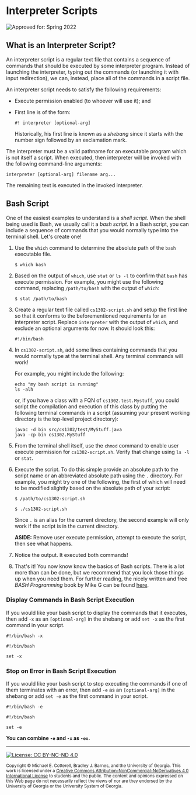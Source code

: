 # Interpreter Scripts

![Approved for: Spring 2022](https://img.shields.io/badge/Approved%20for-Spring%202022-purple)

## What is an Interpreter Script?

An interpreter script is a regular text file that contains a sequence of commands
that should be executed by some interpreter program. Instead of launching the
interpreter, typing out the commands (or launching it with input redirection), 
we can, instead, place all of the commands in a script file. 

An interpreter script needs to satisfy the following requirements:
* Execute permission enabled (to whoever will use it); and 
* First line is of the form:

  ```
  #! interpreter [optional-arg]
  ```
  
  Historically, his first line is known as a _shebang_ since it starts with
  the number sign followed by an exclamation mark.

The interpreter must be a valid pathname for an executable program which is not 
itself a script. When executed, then interpreter will be invoked with the following
command-line arguments:

```
interpreter [optional-arg] filename arg...
```

The remaining text is executed in the invoked interpreter.

## Bash Script

One of the easiest examples to understand is a _shell script_. When the
shell being used is Bash, we usually call it a _bash script_. In a Bash script,
you can include a sequence of commands that you would normally type into the
terminal shell. Let's create one!

1. Use the `which` command to determine the absolute path of the `bash`
   executable file.
   
   ```
   $ which bash
   ```
   
1. Based on the output of `which`, use `stat` or `ls -l` to confirm that
   `bash` has execute permission. For example, you might use the following
   command, replacing `/path/to/bash` with the output of `which`:
   
   ```
   $ stat /path/to/bash
   ```
   
1. Create a regular text file called `cs1302-script.sh` and setup the first
   line so that it conforms to the beforementioned requirements for an
   interpreter script. Replace `interpreter` with the output of `which`,
   and exclude an optional arguments for now. It should look this:

   ```
   #!/bin/bash
   ```
   
1. In `cs1302-script.sh`, add some lines containing commands that you 
   would normally type at the terminal shell. Any terminal commands will work!
   
   For example, you might include the following:

   ```
   echo "my bash script is running"
   ls -alh
   ```
   
   or, if you have a class with a FQN of `cs1302.test.Mystuff`, you could script
   the compilation and execution of this class by putting the following terminal commands
   in a script (assuming your present working directory is the top-level project directory):
   
   ```
   javac -d bin src/cs1302/test/MyStuff.java
   java -cp bin cs1302.MyStuff
   ```
   
1. From the terminal shell itself, use the `chmod` command to enable
   user execute permission for `cs1302-script.sh`. Verify that change
   using `ls -l` or `stat`.
   
1. Execute the script. To do this simple provide an absolute path to
   the script name or an abbreviated absolute path using the `.`
   directory. For example, you might try one of the following, the
   first of which will need to be modified slightly based on the
   absolute path of your script:
   
   ```
   $ /path/to/cs1302-script.sh
   ```
   
   ```
   $ ./cs1302-script.sh
   ```
   
   Since `.` is an alias for the current directory, the second example
   will only work if the script is in the current directory.
   
   **ASIDE:** Remove user execute permission, attempt to execute
   the script, then see what happens.
 
 1. Notice the output. It executed both commands!
 
 1. That's it! You now know know the basics of Bash scripts. There is a lot
    more than can be done, but we recommend that you look those things
    up when you need them. For further reading, the nicely written and free
    _BASH Programming_ book by Mike G can be found 
    [here](http://tldp.org/HOWTO/Bash-Prog-Intro-HOWTO.html).
 
### Display Commands in Bash Script Execution

If you would like your bash script to display the commands that it
executes, then add `-x` as an `[optional-arg]` in the shebang or
add `set -x` as the first command in your script.

```
#!/bin/bash -x
```
   
```
#!/bin/bash
  
set -x
```

### Stop on Error in Bash Script Execution

If you would like your bash script to stop executing the commands if one
of them terminates with an error, then add `-e` as an `[optional-arg]` 
in the shebang or add `set -e` as the first command in your script.

```
#!/bin/bash -e
```
   
```
#!/bin/bash
  
set -e
```

**You can combine `-e` and `-x` as `-ex`.**

<hr/>

[![License: CC BY-NC-ND 4.0](https://img.shields.io/badge/License-CC%20BY--NC--ND%204.0-lightgrey.svg)](http://creativecommons.org/licenses/by-nc-nd/4.0/)

<small>
Copyright &copy; Michael E. Cotterell, Bradley J. Barnes, and the University of Georgia.
This work is licensed under a <a rel="license" href="http://creativecommons.org/licenses/by-nc-nd/4.0/">Creative Commons Attribution-NonCommercial-NoDerivatives 4.0 International License</a> to students and the public.
The content and opinions expressed on this Web page do not necessarily reflect the views of nor are they endorsed by the University of Georgia or the University System of Georgia.
</small>
